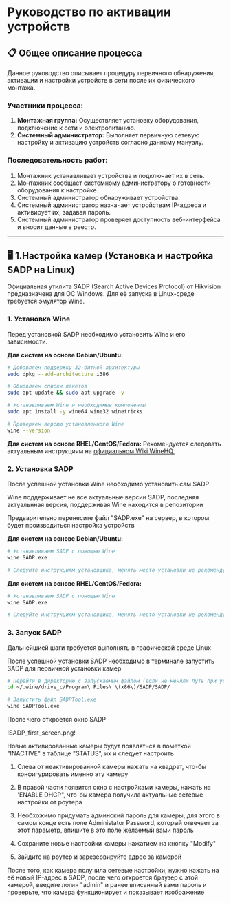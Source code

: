 # Руководство по активации устройств

## 📋 Общее описание процесса

Данное руководство описывает процедуру первичного обнаружения, активации и настройки устройств в сети после их физического монтажа.

### Участники процесса:
1.  **Монтажная группа:** Осуществляет установку оборудования, подключение к сети и электропитанию.
2.  **Системный администратор:** Выполняет первичную сетевую настройку и активацию устройств согласно данному мануалу.

### Последовательность работ:
1.  Монтажник устанавливает устройства и подключает их в сеть.
2.  Монтажник сообщает системному администратору о готовности оборудования к настройке.
3.  Системный администратор обнаруживает устройства.
4.  Системный администратор назначает устройствам IP-адреса и активирует их, задавая пароль.
5.  Системный администратор проверяет доступность веб-интерфейса и вносит данные в реестр.

---

## 🖥️ 1.Настройка камер (Установка и настройка SADP на Linux) 

Официальная утилита SADP (Search Active Devices Protocol) от Hikvision предназначена для ОС Windows. Для её запуска в Linux-среде требуется эмулятор Wine.

### 1. Установка Wine

Перед установкой SADP необходимо установить Wine и его зависимости.

**Для систем на основе Debian/Ubuntu:**

```bash
# Добавляем поддержку 32-битной архитектуры
sudo dpkg --add-architecture i386

# Обновляем списки пакетов
sudo apt update && sudo apt upgrade -y

# Устанавливаем Wine и необходимые компоненты
sudo apt install -y wine64 wine32 winetricks

# Проверяем версию установленного Wine
wine --version
```

**Для систем на основе RHEL/CentOS/Fedora:**
Рекомендуется следовать актуальным инструкциям на [официальном Wiki WineHQ.](#https://gitlab.winehq.org/wine/wine/-/wikis/Download)

### 2. Установка SADP

После успешной установки Wine необходимо установить сам SADP

Wine поддерживает не все актуальные версии SADP, последняя актуальнная версия, поддерживая Wine находится в репозитории

Предварительно перенесите файл "SADP.exe" на сервер, в котором будет производиться настройка устройств 

**Для систем на основе Debian/Ubuntu:**

```bash
# Устанавливаем SADP с помощью Wine
wine SADP.exe

# Следуйте инструкциям установщика, менять место установки не рекомендуется

```
**Для систем на основе RHEL/CentOS/Fedora:**
```bash
# Устанавливаем SADP с помощью Wine
wine SADP.exe

# Следуйте инструкциям установщика, менять место установки не рекомендуется

```
### 3. Запуск SADP

Дальнейшией шаги требуется выполнять в графической среде Linux

После успешной установки SADP необходимо в терминале запустить SADP для первичной установки камер

```bash
# Перейти в директорию с запускаемым файлом (если не меняли путь при установке, путь должен быть актуальным)
cd ~/.wine/drive_c/Program\ Files\ \(x86\)/SADP/SADP/

# Запустить файл SADPTool.exe
wine SADPTool.exe

```

После чего откроется окно SADP

!SADP_first_screen.png!

Новые активированные камеры будут появляться в пометкой "INACTIVE" в таблице "STATUS", их и следует настроить



1. Слева от неактивированной камеры нажать на квадрат, что-бы конфигурировать именно эту камеру

2. В правой части появится окно с настройками камеры, нажать на 'ENABLE DHCP", что-бы камера получила актуальные сетевые настройки от роутера

3. Необхожимо придумать админский пароль для камеры, для этого в самом конце есть поле Administator Password, который отвечает за этот параметр, впишите в это поле желаемый вами пароль

4. Сохраните новые настройки камеры нажатием на кнопку "Modify"

5. Зайдите на роутер и зарезервируйте адрес за камерой

После того, как камера получила сетевые настройки, нужно нажать на её новый IP-адрес в SADP, после чего откроется браузер с этой камерой, введите логин "admin" и ранее вписанный вами пароль и проверьте, что камера функционирует и показывает изображение

